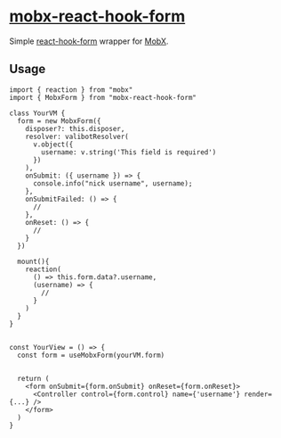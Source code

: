 # [mobx-react-hook-form](https://github.com/js2me/mobx-react-hook-form)

Simple [react-hook-form](https://react-hook-form.com/) wrapper for [MobX](https://mobx.js.org/).  

## Usage  

```tsx
import { reaction } from "mobx"
import { MobxForm } from "mobx-react-hook-form"

class YourVM { 
  form = new MobxForm({
    disposer?: this.disposer,
    resolver: valibotResolver(
      v.object({
        username: v.string('This field is required')
      })
    ),
    onSubmit: ({ username }) => {
      console.info("nick username", username);
    },
    onSubmitFailed: () => {
      //
    },
    onReset: () => {
      //
    }
  })

  mount(){
    reaction(
      () => this.form.data?.username,
      (username) => {
        //
      }
    )
  }
}


const YourView = () => {
  const form = useMobxForm(yourVM.form)


  return (
    <form onSubmit={form.onSubmit} onReset={form.onReset}>
      <Controller control={form.control} name={'username'} render={...} />
    </form>
  )
}

```
